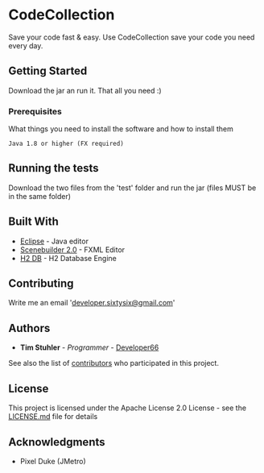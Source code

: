 # CodeCollection

Save your code fast & easy. Use CodeCollection save your code you need every day.

## Getting Started

Download the jar an run it. That all you need :)

### Prerequisites

What things you need to install the software and how to install them

```
Java 1.8 or higher (FX required)
```

## Running the tests

Download the two files from the 'test' folder and run the jar (files MUST be in the same folder)

## Built With

* [Eclipse](https://www.eclipse.org/) - Java editor
* [Scenebuilder 2.0](http://www.oracle.com/technetwork/java/javase/downloads/sb2download-2177776.html) - FXML Editor
* [H2 DB](http://www.h2database.com/html/main.html) - H2 Database Engine

## Contributing

Write me an email 'developer.sixtysix@gmail.com'

## Authors

* **Tim Stuhler** - *Programmer* - [Developer66](https://github.com/Developer66)

See also the list of [contributors](https://github.com/Developer66/Code-Collection/graphs/contributors) who participated in this project.

## License

This project is licensed under the Apache License 2.0 License - see the [LICENSE.md](LICENSE.md) file for details

## Acknowledgments

* Pixel Duke (JMetro)

